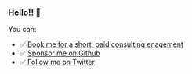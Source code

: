 ### Hello!! 👋

You can:

- ✅ [Book me for a short, paid consulting enagement](https://superpeer.com/flybayer)
- ✅ [Sponsor me on Github](https://github.com/sponsors/flybayer)
- ✅ [Follow me on Twitter](twitter.com/flybayer)

